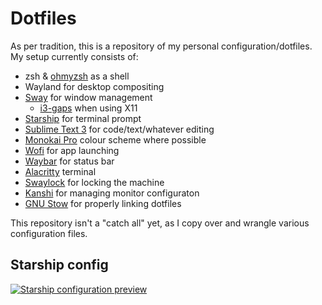 Dotfiles
===

As per tradition, this is a repository of my personal configuration/dotfiles.
My setup currently consists of:

* zsh & [ohmyzsh](https://github.com/ohmyzsh/ohmyzsh) as a shell
* Wayland for desktop compositing
* [Sway](https://github.com/swaywm/sway) for window management
  * [i3-gaps](https://github.com/Airblader/i3) when using X11
* [Starship](https://starship.rs/) for terminal prompt
* [Sublime Text 3](https://www.sublimetext.com) for code/text/whatever editing
* [Monokai Pro](https://monokai.pro) colour scheme where possible
* [Wofi](https://hg.sr.ht/~scoopta/wofi) for app launching
* [Waybar](https://github.com/Alexays/Waybar) for status bar
* [Alacritty](https://github.com/alacritty/alacritty) terminal
* [Swaylock](https://github.com/swaywm/swaylock) for locking the machine
* [Kanshi](https://github.com/emersion/kanshi) for managing monitor 
configuraton
* [GNU Stow](https://www.gnu.org/software/stow/) for properly linking dotfiles

This repository isn't a "catch all" yet, as I copy over and wrangle various
configuration files.


## Starship config

[![Starship configuration preview](https://imgur.com/Y1wKQH9.png)](https://imgur.com/Y1wKQH9.png)
